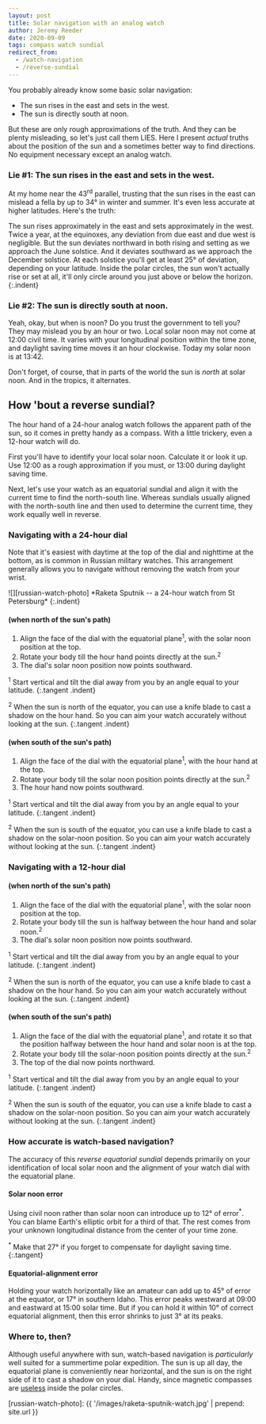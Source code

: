 ```yaml
---
layout: post
title: Solar navigation with an analog watch
author: Jeremy Reeder
date: 2020-09-09
tags: compass watch sundial
redirect_from:
  - /watch-navigation
  - /reverse-sundial
---
```


You probably already know some basic solar navigation:
- The sun rises in the east and sets in the west.
- The sun is directly south at noon.

But these are only rough approximations of the truth. And they can be plenty
misleading, so let's just call them LIES. Here I present _actual_ truths about
the position of the sun and a sometimes better way to find directions. No
equipment necessary except an analog watch.

### Lie #1: The sun rises in the east and sets in the west.

At my home near the 43<sup>rd</sup> parallel, trusting that the sun rises in
the east can mislead a fella by up to 34° in winter and summer. It's even less
accurate at higher latitudes. Here's the truth:

The sun rises approximately in the east and sets approximately in the west.
Twice a year, at the equinoxes, any deviation from due east and due west is
negligible.  But the sun deviates northward in both rising and setting as we
approach the June solstice.  And it deviates southward as we approach the
December solstice.  At each solstice you'll get at least 25° of deviation,
depending on your latitude.  Inside the polar circles, the sun won't actually
rise or set at all, it'll only circle around you just above or below the
horizon.
{:.indent}

### Lie #2: The sun is directly south at noon.

Yeah, okay, but when is noon? Do you trust the government to tell you? They may
mislead you by an hour or two. Local solar noon may not come at 12:00 civil
time. It varies with your longitudinal position within the time zone, and
daylight saving time moves it an hour clockwise. Today my solar noon is at
13:42.

Don't forget, of course, that in parts of the world the sun is _north_ at solar
noon. And in the tropics, it alternates.

## How 'bout a reverse sundial?

The hour hand of a 24-hour analog watch follows the apparent path of the sun,
so it comes in pretty handy as a compass. With a little trickery, even a
12-hour watch will do.

First you'll have to identify your local solar noon. Calculate it or look it
up. Use 12:00 as a rough approximation if you must, or 13:00 during daylight
saving time.

Next, let's use your watch as an equatorial sundial and align it with the
current time to find the north-south line. Whereas sundials usually aligned
with the north-south line and then used to determine the current time, they
work equally well in reverse.

### Navigating with a 24-hour dial

Note that it's easiest with daytime at the top of the dial and nighttime at the
bottom, as is common in Russian military watches. This arrangement generally
allows you to navigate without removing the watch from your wrist.

<div class="gallery" markdown="1">
![][russian-watch-photo]
*Raketa Sputnik -- a 24-hour watch from St Petersburg*
{:.indent}
</div>

#### (when north of the sun's path)
1. Align the face of the dial with the equatorial plane<sup>1</sup>, with the solar noon position at the top.
2. Rotate your body till the hour hand points directly at the sun.<sup>2</sup>
3. The dial's solar noon position now points southward.

<sup>1</sup> Start vertical and tilt the dial away from you by an angle equal to your latitude.
{:.tangent .indent}

<sup>2</sup> When the sun is north of the equator, you can use a knife blade to
cast a shadow on the hour hand. So you can aim your watch accurately without
looking at the sun.
{:.tangent .indent}

#### (when south of the sun's path)
1. Align the face of the dial with the equatorial plane<sup>1</sup>, with the hour hand at the top.
2. Rotate your body till the solar noon position points directly at the sun.<sup>2</sup>
3. The hour hand now points southward.

<sup>1</sup> Start vertical and tilt the dial away from you by an angle equal to your latitude.
{:.tangent .indent}

<sup>2</sup> When the sun is south of the equator, you can use a knife blade to
cast a shadow on the solar-noon position. So you can aim your watch accurately
without looking at the sun.
{:.tangent .indent}

### Navigating with a 12-hour dial

#### (when north of the sun's path)
1. Align the face of the dial with the equatorial plane<sup>1</sup>, with the solar noon position at the top.
2. Rotate your body till the sun is halfway between the hour hand and solar noon.<sup>2</sup>
3. The dial's solar noon position now points southward.

<sup>1</sup> Start vertical and tilt the dial away from you by an angle equal to your latitude.
{:.tangent .indent}

<sup>2</sup> When the sun is north of the equator, you can use a knife blade to
cast a shadow on the hour hand. So you can aim your watch accurately without
looking at the sun.
{:.tangent .indent}

#### (when south of the sun's path)
1. Align the face of the dial with the equatorial plane<sup>1</sup>, and rotate it so that the position halfway between the hour hand and solar noon is at the top.
2. Rotate your body till the solar-noon position points directly at the sun.<sup>2</sup>
3. The top of the dial now points northward.

<sup>1</sup> Start vertical and tilt the dial away from you by an angle equal to your latitude.
{:.tangent .indent}

<sup>2</sup> When the sun is south of the equator, you can use a knife blade to
cast a shadow on the solar-noon position. So you can aim your watch accurately
without looking at the sun.
{:.tangent .indent}

### How accurate is watch-based navigation?

The accuracy of this _reverse equatorial sundial_ depends primarily on your
identification of local solar noon and the alignment of your watch dial with
the equatorial plane.

#### Solar noon error

Using civil noon rather than solar noon can introduce up to 12° of
error<sup>*</sup>. You can blame Earth's elliptic orbit for a third of that.
The rest comes from your unknown longitudinal distance from the center of your
time zone.

<sup>*</sup> Make that 27° if you forget to compensate for daylight saving
time.
{:.tangent}

#### Equatorial-alignment error

Holding your watch horizontally like an amateur can add up to 45° of error at
the equator, or 17° in southern Idaho. This error peaks westward at 09:00 and
eastward at 15:00 solar time. But if you can hold it within 10° of correct
equatorial alignment, then this error shrinks to just 3° at its peaks.

### Where to, then?

Although useful anywhere with sun, watch-based navigation is _particularly_
well suited for a summertime polar expedition. The sun is up all day, the
equatorial plane is conveniently near horizontal, and the sun is on the right
side of it to cast a shadow on your dial. Handy, since magnetic compasses are
[useless][compass-failure] inside the polar circles.


[russian-watch-photo]: {{ '/images/raketa-sputnik-watch.jpg' | prepend: site.url }}

[compass-failure]: https://cultofsea.com/general/using-magnetic-compass-in-polar-regions/

